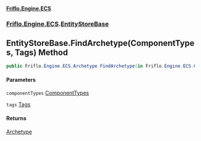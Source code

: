 #### [Friflo.Engine.ECS](index.md 'index')
### [Friflo.Engine.ECS](Friflo.Engine.ECS.md 'Friflo.Engine.ECS').[EntityStoreBase](EntityStoreBase.md 'Friflo.Engine.ECS.EntityStoreBase')

## EntityStoreBase.FindArchetype(ComponentTypes, Tags) Method

```csharp
public Friflo.Engine.ECS.Archetype FindArchetype(in Friflo.Engine.ECS.ComponentTypes componentTypes, in Friflo.Engine.ECS.Tags tags);
```
#### Parameters

<a name='Friflo.Engine.ECS.EntityStoreBase.FindArchetype(Friflo.Engine.ECS.ComponentTypes,Friflo.Engine.ECS.Tags).componentTypes'></a>

`componentTypes` [ComponentTypes](ComponentTypes.md 'Friflo.Engine.ECS.ComponentTypes')

<a name='Friflo.Engine.ECS.EntityStoreBase.FindArchetype(Friflo.Engine.ECS.ComponentTypes,Friflo.Engine.ECS.Tags).tags'></a>

`tags` [Tags](Tags.md 'Friflo.Engine.ECS.Tags')

#### Returns
[Archetype](Archetype.md 'Friflo.Engine.ECS.Archetype')